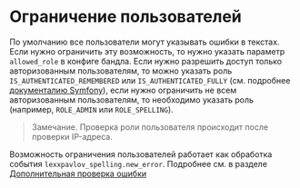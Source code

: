 # Ограничение пользователей

По умолчанию все пользователи могут указывать ошибки в текстах. Если нужно
ограничить эту возможность, то нужно указать параметр `allowed_role` в конфиге
бандла. Если нужно разрешить доступ только авторизованным пользователям, то
можно указать роль `IS_AUTHENTICATED_REMEMBERED` или `IS_AUTHENTICATED_FULLY`
(см. подробнее [документалию Symfony](http://symfony.com/doc/current/security.html#checking-to-see-if-a-user-is-logged-in-is-authenticated-fully)),
если нужно ограничить не всем авторизованным пользователям, то необходимо 
указать роль (например, `ROLE_ADMIN` или `ROLE_SPELLING`).

> Замечание. Проверка роли пользователя происходит после проверки IP-адреса. 

Возможность ограничения пользователей работает как обработка события 
`lexxpavlov_spelling.new_error`. Подробнее см. в разделе [Дополнительная 
проверка ошибки](custom-event-listener.md)
